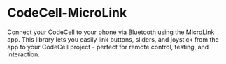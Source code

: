 # CodeCell-MicroLink
Connect your CodeCell to your phone via Bluetooth using the MicroLink app. This library lets you easily link buttons, sliders, and joystick from the app to your CodeCell project - perfect for remote control, testing, and interaction.
